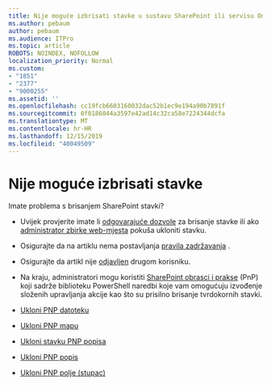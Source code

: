 ```yaml
---
title: Nije moguće izbrisati stavke u sustavu SharePoint ili servisu OneDrive
ms.author: pebaum
author: pebaum
ms.audience: ITPro
ms.topic: article
ROBOTS: NOINDEX, NOFOLLOW
localization_priority: Normal
ms.custom:
- "1851"
- "2377"
- "9000255"
ms.assetid: ''
ms.openlocfilehash: cc19fcb6603160032dac52b1ec9e194a90b7891f
ms.sourcegitcommit: 0f0186044a3597e42ad14c32ca58e7224344dcfa
ms.translationtype: MT
ms.contentlocale: hr-HR
ms.lasthandoff: 12/15/2019
ms.locfileid: "40049509"
---
```

# <a name="unable-to-delete-items"></a>Nije moguće izbrisati stavke

Imate problema s brisanjem SharePoint stavki?

- Uvijek provjerite imate li [odgovarajuće dozvole](https://docs.microsoft.com/sharepoint/default-sharepoint-groups) za brisanje stavke ili ako [administrator zbirke web-mjesta](https://docs.microsoft.com/sharepoint/customize-sharepoint-site-permissions#add-change-or-remove-a-site-collection-administrator) pokuša ukloniti stavku.

- Osigurajte da na artiklu nema postavljanja [pravila zadržavanja](https://docs.microsoft.com/office365/securitycompliance/retention-policies) .

- Osigurajte da artikl nije [odjavljen](https://support.office.com/article/check-out-check-in-or-discard-changes-to-files-in-a-library-7e2c12a9-a874-4393-9511-1378a700f6de) drugom korisniku.

- Na kraju, administratori mogu koristiti [SharePoint obrasci i prakse](https://docs.microsoft.com/powershell/sharepoint/sharepoint-pnp/sharepoint-pnp-cmdlets?view=sharepoint-ps#installation) (PnP) koji sadrže biblioteku PowerShell naredbi koje vam omogućuju izvođenje složenih upravljanja akcije kao što su prisilno brisanje tvrdokornih stavki.
- [Ukloni PNP datoteku](https://docs.microsoft.com/powershell/module/sharepoint-pnp/remove-pnpfile?view=sharepoint-ps)
- [Ukloni PNP mapu](https://docs.microsoft.com/powershell/module/sharepoint-pnp/remove-pnpfolder?view=sharepoint-ps)
- [Ukloni stavku PNP popisa](https://docs.microsoft.com/powershell/module/sharepoint-pnp/remove-pnplistitem?view=sharepoint-ps)
- [Ukloni PNP popis](https://docs.microsoft.com/powershell/module/sharepoint-pnp/remove-pnplist?view=sharepoint-ps)
- [Ukloni PNP polje (stupac)](https://docs.microsoft.com/powershell/module/sharepoint-pnp/remove-pnpfield?view=sharepoint-ps)
